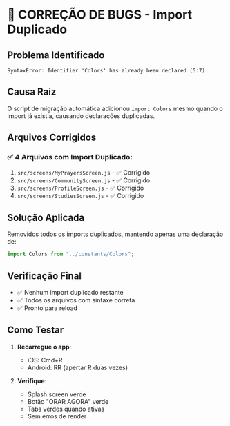 # 🐛 CORREÇÃO DE BUGS - Import Duplicado

## Problema Identificado
```
SyntaxError: Identifier 'Colors' has already been declared (5:7)
```

## Causa Raiz
O script de migração automática adicionou `import Colors` mesmo quando o import já existia, causando declarações duplicadas.

## Arquivos Corrigidos

### ✅ 4 Arquivos com Import Duplicado:
1. `src/screens/MyPrayersScreen.js` - ✅ Corrigido
2. `src/screens/CommunityScreen.js` - ✅ Corrigido  
3. `src/screens/ProfileScreen.js` - ✅ Corrigido
4. `src/screens/StudiesScreen.js` - ✅ Corrigido

## Solução Aplicada
Removidos todos os imports duplicados, mantendo apenas uma declaração de:
```javascript
import Colors from "../constants/Colors";
```

## Verificação Final
- ✅ Nenhum import duplicado restante
- ✅ Todos os arquivos com sintaxe correta
- ✅ Pronto para reload

## Como Testar
1. **Recarregue o app**:
   - iOS: Cmd+R
   - Android: RR (apertar R duas vezes)
   
2. **Verifique**:
   - Splash screen verde
   - Botão "ORAR AGORA" verde
   - Tabs verdes quando ativas
   - Sem erros de render

